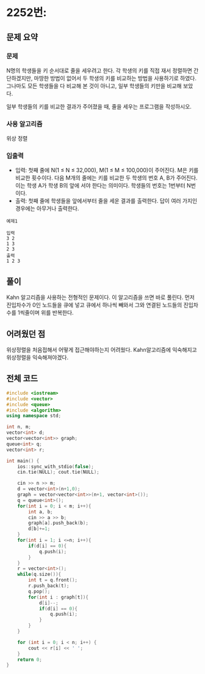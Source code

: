 # 2252번: 

## 문제 요약
### 문제
N명의 학생들을 키 순서대로 줄을 세우려고 한다. 각 학생의 키를 직접 재서 정렬하면 간단하겠지만, 마땅한 방법이 없어서 두 학생의 키를 비교하는 방법을 사용하기로 하였다. 그나마도 모든 학생들을 다 비교해 본 것이 아니고, 일부 학생들의 키만을 비교해 보았다.

일부 학생들의 키를 비교한 결과가 주어졌을 때, 줄을 세우는 프로그램을 작성하시오.

### 사용 알고리즘
위상 정렬

### 입출력
- 입력: 첫째 줄에 N(1 ≤ N ≤ 32,000), M(1 ≤ M ≤ 100,000)이 주어진다. M은 키를 비교한 횟수이다. 다음 M개의 줄에는 키를 비교한 두 학생의 번호 A, B가 주어진다. 이는 학생 A가 학생 B의 앞에 서야 한다는 의미이다.
학생들의 번호는 1번부터 N번이다.
- 출력: 첫째 줄에 학생들을 앞에서부터 줄을 세운 결과를 출력한다. 답이 여러 가지인 경우에는 아무거나 출력한다.
```
예제1

입력
3 2
1 3
2 3
출력
1 2 3
```
## 풀이
Kahn 알고리즘을 사용하는 전형적인 문제이다. 이 알고리즘을 쓰면 바로 풀린다. 먼저 진입차수가 0인 노드들을 큐에 넣고 큐에서 하나씩 빼와서 그와 연결된 노드들의 진입차수를 1씩줄이며 위를 반복한다.

## 어려웠던 점
위상정렬을 처음접해서 어떻게 접근해야하는지 어려웠다. Kahn알고리즘에 익숙해지고 위상정렬을 익숙해져야겠다.

## 전체 코드
```cpp
#include <iostream>
#include <vector>
#include <queue>
#include <algorithm>
using namespace std;

int n, m;
vector<int> d;
vector<vector<int>> graph;
queue<int> q;
vector<int> r;

int main() {
    ios::sync_with_stdio(false);
    cin.tie(NULL); cout.tie(NULL);

    cin >> n >> m;
    d = vector<int>(n+1,0);
    graph = vector<vector<int>>(n+1, vector<int>());
    q = queue<int>();
    for(int i = 0; i < m; i++){
        int a, b;
        cin >> a >> b;
        graph[a].push_back(b);
        d[b]+=1;
    }
    for(int i = 1; i <=n; i++){
        if(d[i] == 0){
            q.push(i);
        }
    }
    r = vector<int>();
    while(q.size()){
        int t = q.front();
        r.push_back(t);
        q.pop();
        for(int i : graph[t]){
            d[i]--;
            if(d[i] == 0){
                q.push(i);
            }
        }
    }

    for (int i = 0; i < n; i++) {
        cout << r[i] << ' ';
    }
    return 0;
}
```
